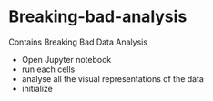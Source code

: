 # Breaking-bad-analysis
Contains Breaking Bad Data Analysis

- Open Jupyter notebook
- run each cells
- analyse all the visual representations of the data
- initialize
